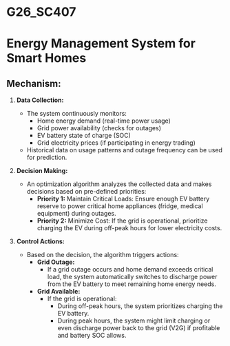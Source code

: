 # G26_SC407

# Energy Management System for Smart Homes

## Mechanism:

1. **Data Collection:**
    - The system continuously monitors:
        - Home energy demand (real-time power usage)
        - Grid power availability (checks for outages)
        - EV battery state of charge (SOC)
        - Grid electricity prices (if participating in energy trading)
    - Historical data on usage patterns and outage frequency can be used for prediction.

2. **Decision Making:**
    - An optimization algorithm analyzes the collected data and makes decisions based on pre-defined priorities:
        - **Priority 1:** Maintain Critical Loads: Ensure enough EV battery reserve to power critical home appliances (fridge, medical equipment) during outages.
        - **Priority 2:** Minimize Cost: If the grid is operational, prioritize charging the EV during off-peak hours for lower electricity costs.

3. **Control Actions:**
    - Based on the decision, the algorithm triggers actions:
        - **Grid Outage:**
            - If a grid outage occurs and home demand exceeds critical load, the system automatically switches to discharge power from the EV battery to meet remaining home energy needs.
        - **Grid Available:**
            - If the grid is operational:
                - During off-peak hours, the system prioritizes charging the EV battery.
                - During peak hours, the system might limit charging or even discharge power back to the grid (V2G) if profitable and battery SOC allows.
